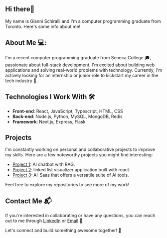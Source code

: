 ## Hi there👋
My name is Gianni Schiralli and I'm a computer programming graduate from Toronto. Here's some info about me!

## About Me 💻:
I'm a recent computer programming graduate from Seneca College 🎓, passionate about full-stack development. I'm excited about building web applications and solving real-world problems with technology. Currently, I'm actively looking for an internship or junior role to kickstart my career in the tech industry 🚀.

## Technologies I Work With 🛠️
- **Front-end**: React, JavaScript, Typescript, HTML, CSS
- **Back-end**: Node.js, Python, MySQL, MongoDB, Redis
- **Framework**: Next.js, Express, Flask

## Projects

I'm constantly working on personal and collaborative projects to improve my skills. Here are a few noteworthy projects you might find interesting:

- [Project 1](https://github.com/gschiralli/ask-this-website-chat-bot): AI chatbot with RAG.
- [Project 2](https://github.com/gschiralli/linked-list-visualizer): linked list visualizer application built with react.
- [Project 3](https://github.com/gschiralli/Jarvis): AI-Saas that offers a versatile suite of AI tools.

Feel free to explore my repositories to see more of my work!

## Contact Me 📬

If you're interested in collaborating or have any questions, you can reach out to me through [LinkedIn](https://www.linkedin.com/in/giannischiralli) or [Email](mailto:gschiralli@hotmail.com) 📧.

Let's connect and build something awesome together! 🚀
